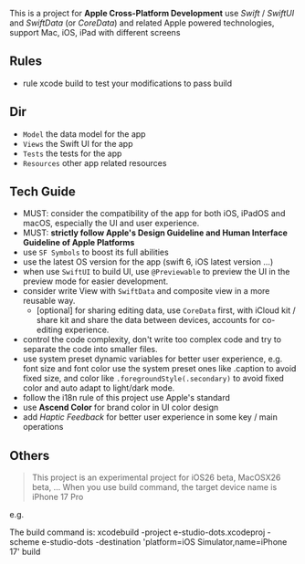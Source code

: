 This is a project for **Apple Cross-Platform Development** use *Swift* / *SwiftUI* and *SwiftData* (or *CoreData*) and related Apple powered technologies, support Mac, iOS, iPad with different screens

## Rules

* rule xcode build to test your modifications to pass build

## Dir

* `Model` the data model for the app
* `Views` the Swift UI for the app
* `Tests` the tests for the app
* `Resources` other app related resources

## Tech Guide

* MUST: consider the compatibility of the app for both iOS, iPadOS and macOS, especially the UI and user experience.
* MUST: **strictly follow Apple's Design Guideline and Human Interface Guideline of Apple Platforms**
* use `SF Symbols` to boost its full abilities
* use the latest OS version for the app (swift 6, iOS latest version ...)
* when use `SwiftUI` to build UI, use `@Previewable` to preview the UI in the preview mode for easier development.
* consider write View with `SwiftData` and composite view in a more reusable way.
  * [optional] for sharing editing data, use `CoreData` first, with iCloud kit / share kit and share the data between devices, accounts for co-editing experience.
* control the code complexity, don't write too complex code and try to separate the code into smaller files.
* use system preset dynamic variables for better user experience, e.g. font size and font color use the system preset ones like .caption to avoid fixed size, and color like `.foregroundStyle(.secondary)` to avoid fixed color and auto adapt to light/dark mode.
* follow the i18n rule of this project use Apple's standard
* use **Ascend Color** for brand color in UI color design
* add *Haptic Feedback* for better user experience in some key / main operations

## Others

> This project is an experimental project for iOS26 beta, MacOSX26 beta, ...
> When you use build command, the target device name is iPhone 17 Pro

e.g.

The build command is:
xcodebuild -project e-studio-dots.xcodeproj -scheme e-studio-dots -destination 'platform=iOS Simulator,name=iPhone 17' build
